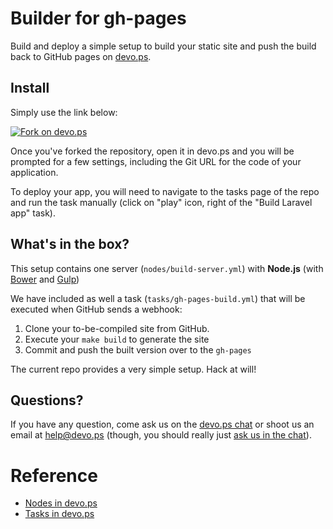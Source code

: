 # Builder for gh-pages

Build and deploy a simple setup to build your static site and push the build back to GitHub pages on [devo.ps](http://devo.ps).

## Install

Simply use the link below:

[![Fork on devo.ps](https://app.devo.ps/assets/images/fork.png)](https://app.devo.ps/#/fork?git_url=https://github.com/devops-community/gh-pages)

Once you've forked the repository, open it in devo.ps and you will be prompted for a few settings, including the Git URL for the code of your application.

To deploy your app, you will need to navigate to the tasks page of the repo and run the task manually (click on "play" icon, right of the "Build Laravel app" task).

## What's in the box?

This setup contains one server (`nodes/build-server.yml`) with **Node.js** (with [Bower]() and [Gulp]())

We have included as well a task (`tasks/gh-pages-build.yml`) that will be executed when GitHub sends a webhook:

1. Clone your to-be-compiled site from GitHub.
1. Execute your `make build` to generate the site
1. Commit and push the built version over to the `gh-pages` 

The current repo provides a very simple setup. Hack at will!

## Questions?

If you have any question, come ask us on the [devo.ps chat](https://www.hipchat.com/gyHEHtsXZ) or shoot us an email at [help@devo.ps](mailto:help@devo.ps) (though, you should really just [ask us in the chat](https://www.hipchat.com/gyHEHtsXZ)).

# Reference

- [Nodes in devo.ps](http://docs.devo.ps/manual/nodes)
- [Tasks in devo.ps](http://docs.devo.ps/manual/tasks)
